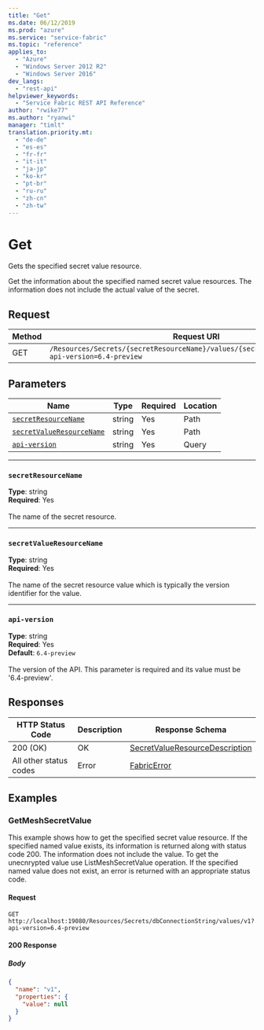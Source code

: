 ```yaml
---
title: "Get"
ms.date: 06/12/2019
ms.prod: "azure"
ms.service: "service-fabric"
ms.topic: "reference"
applies_to: 
  - "Azure"
  - "Windows Server 2012 R2"
  - "Windows Server 2016"
dev_langs: 
  - "rest-api"
helpviewer_keywords: 
  - "Service Fabric REST API Reference"
author: "rwike77"
ms.author: "ryanwi"
manager: "timlt"
translation.priority.mt: 
  - "de-de"
  - "es-es"
  - "fr-fr"
  - "it-it"
  - "ja-jp"
  - "ko-kr"
  - "pt-br"
  - "ru-ru"
  - "zh-cn"
  - "zh-tw"
---
```

# Get
Gets the specified secret value resource.

Get the information about the specified named secret value resources. The information does not include the actual value of the secret.

## Request
| Method | Request URI |
| ------ | ----------- |
| GET | `/Resources/Secrets/{secretResourceName}/values/{secretValueResourceName}?api-version=6.4-preview` |


## Parameters
| Name | Type | Required | Location |
| --- | --- | --- | --- |
| [`secretResourceName`](#secretresourcename) | string | Yes | Path |
| [`secretValueResourceName`](#secretvalueresourcename) | string | Yes | Path |
| [`api-version`](#api-version) | string | Yes | Query |

____
### `secretResourceName`
__Type__: string <br/>
__Required__: Yes<br/>
<br/>
The name of the secret resource.

____
### `secretValueResourceName`
__Type__: string <br/>
__Required__: Yes<br/>
<br/>
The name of the secret resource value which is typically the version identifier for the value.

____
### `api-version`
__Type__: string <br/>
__Required__: Yes<br/>
__Default__: `6.4-preview` <br/>
<br/>
The version of the API. This parameter is required and its value must be '6.4-preview'.


## Responses

| HTTP Status Code | Description | Response Schema |
| --- | --- | --- |
| 200 (OK) | OK<br/> | [SecretValueResourceDescription](sfclient-model-secretvalueresourcedescription.md) |
| All other status codes | Error<br/> | [FabricError](sfclient-model-fabricerror.md) |

## Examples

### GetMeshSecretValue

This example shows how to get the specified secret value resource. If the specified named value exists, its information is returned along with status code 200. The information does not include the value. To get the unecnrypted value use ListMeshSecretValue operation. If the specified named value does not exist, an error is returned with an appropriate status code.

#### Request
```
GET http://localhost:19080/Resources/Secrets/dbConnectionString/values/v1?api-version=6.4-preview
```

#### 200 Response
##### Body
```json
{
  "name": "v1",
  "properties": {
    "value": null
  }
}
```

